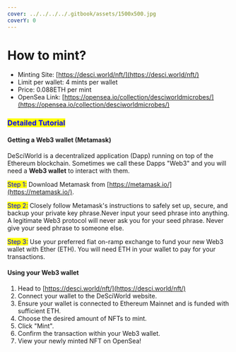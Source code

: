 ```yaml
---
cover: ../../../../.gitbook/assets/1500x500.jpg
coverY: 0
---
```


# How to mint?

* Minting Site: [https://desci.world/nft/](https://desci.world/nft/)
* Limit per wallet: 4 mints per wallet
* Price: 0.088ETH per mint
* OpenSea Link: [https://opensea.io/collection/desciworldmicrobes/](https://opensea.io/collection/desciworldmicrobes/)​

### <mark style="color:blue;">Detailed Tutorial</mark> <a href="#detailed-tutorial" id="detailed-tutorial"></a>

#### Getting a Web3 wallet (Metamask) <a href="#getting-a-web3-wallet-metamask" id="getting-a-web3-wallet-metamask"></a>

DeSciWorld is a decentralized application (Dapp) running on top of the Ethereum blockchain. Sometimes we call these Dapps "Web3" and you will need a **Web3 wallet** to interact with them.

<mark style="color:blue;">Step 1:</mark> Download Metamask from [https://metamask.io/](https://metamask.io/).

<mark style="color:blue;">Step 2:</mark> Closely follow Metamask's instructions to safely set up, secure, and backup your private key phrase.Never input your seed phrase into anything. A legitimate Web3 protocol will never ask you for your seed phrase. Never give your seed phrase to someone else.

<mark style="color:blue;">Step 3:</mark> Use your preferred fiat on-ramp exchange to fund your new Web3 wallet with Ether (ETH). You will need ETH in your wallet to pay for your transactions.

#### Using your Web3 wallet <a href="#using-your-web3-wallet" id="using-your-web3-wallet"></a>

1. Head to [https://desci.world/nft/](https://desci.world/nft/)
2. Connect your wallet to the DeSciWorld website.
3. Ensure your wallet is connected to Ethereum Mainnet and is funded with sufficient ETH.
4. Choose the desired amount of NFTs to mint.
5. Click "Mint".
6. Confirm the transaction within your Web3 wallet.
7. View your newly minted NFT on OpenSea!
